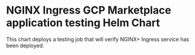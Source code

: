 # NGINX Ingress GCP Marketplace application testing Helm Chart

This chart deploys a testing job that will verify NGINX+ Ingress service
has been deployed.